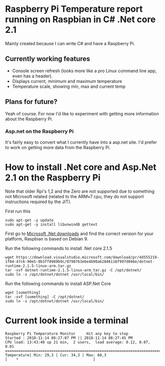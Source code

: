 
# Raspberry Pi Temperature report running on Raspbian in C# .Net core 2.1
Mainly created because I can write C# and have a Raspberry Pi.

## Currently working features

 - Console screen refresh (looks more like a pro Linux command line app, even has a header).
 - Displays current, minimum and maximum temperature
 - Temperature scale, showing min, max and current temp

## Plans for future?
Yeah of course. For now I'd like to experiment with getting more information about the Raspberry Pi.

### Asp.net on the Raspberry Pi
It's fairly easy to convert what I currently have into a asp.net site. I'd prefer to work on getting more data from the Raspberry Pi.


# How to install .Net core and Asp.Net 2.1 on the Raspberry Pi
Note that older Rpi's 1,2 and the Zero are not supported due to something not Microsoft related (related to the ARMv7 cpu, they do not support instructions required by the JIT).

First run this

    sudo apt-get -y update
    sudo apt-get -y install libunwind8 gettext

First go to [Microsoft .Net downloads](https://www.microsoft.com/net/download) and find the correct version for your platform, Raspbian is based on Debian 9.

Run the following commands to install .Net core 2.1.5

    wget https://download.visualstudio.microsoft.com/download/pr/4d555219-1f04-47c6-90e5-8b3ff8989b9c/0798763e6e4b98a62846116f997d046e/dotnet-runtime-2.1.5-linux-arm.tar.gz
    tar -xvf dotnet-runtime-2.1.5-linux-arm.tar.gz -C /opt/dotnet/
    sudo ln -s /opt/dotnet/dotnet /usr/local/bin/

Run the following commands to install ASP.Net Core

    wget [something]
    tar -xvf [something] -C /opt/dotnet/
    sudo ln -s /opt/dotnet/dotnet /usr/local/bin/

# Current look inside a terminal

```
Raspberry Pi Temperature Monitor     Hit any key to stop
Started : 2018-11-14 08:27:07 PM || 2018-11-14 08:27:45 PM
CPU load: 13:43:40 up 21 min,  2 users,  load average: 0.12, 0.07, 0.01
=============================================================================
Temperature| Min: 29,3 | Cur: 34,3 | Max: 68,3
[    *                                  ]
```
